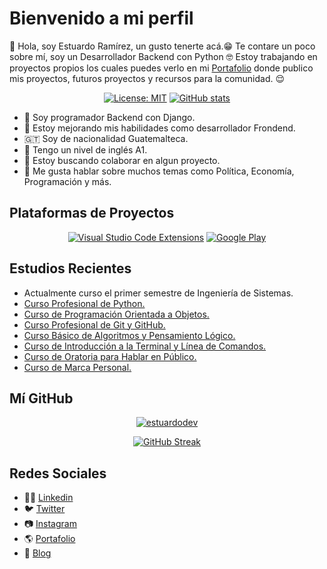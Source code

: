 # Bienvenido a mi perfil

👋 Hola, soy Estuardo Ramírez, un gusto tenerte acá.😁 Te contare un poco sobre mí, soy un Desarrollador Backend con Python 🤓 Estoy trabajando en proyectos propios los cuales puedes verlo en mi <a href="https://estuardo.dev" target="_blank" title="Portafolio Personal">Portafolio</a> donde publico mis proyectos, futuros proyectos y recursos para la comunidad. 😌

<div align="center">

[![License: MIT](https://img.shields.io/badge/License-MIT-yellow.svg)](https://opensource.org/licenses/MIT)
[![GitHub stats](https://img.shields.io/github/followers/estuardodev?label=Followers&style=social)](https://github.com/estuardodev)

</div>

- 🤗 Soy programador Backend con Django.
- 🌱 Estoy mejorando mis habilidades como desarrollador Frondend.
- 🇬🇹 Soy de nacionalidad Guatemalteca.
- 📃 Tengo un nivel de inglés A1.
- 👯 Estoy buscando colaborar en algun proyecto.
- 💬 Me gusta hablar sobre muchos temas como Política, Economía, Programación y más.

## Plataformas de Proyectos

<div align="center">

[![Visual Studio Code Extensions](https://i.imgur.com/xvtBjO8.png)](https://marketplace.visualstudio.com/publishers/estuardodev)
[![Google Play](https://i.imgur.com/mbD9R7Y.png)](https://play.google.com/store/apps/dev?id=5036894088501212829)

</div>

## Estudios Recientes

- Actualmente curso el primer semestre de Ingeniería de Sistemas.
- <a href="https://platzi.com/p/estuardodev/curso/2397-python-profesional/diploma/detalle/" target="_blank">Curso Profesional de Python.</a>
- <a href="https://platzi.com/p/estuardodev/curso/1474-oop/diploma/detalle/" target="_blank">Curso de Programación Orientada a Objetos.</a>
- <a href="https://platzi.com/p/estuardodev/curso/1557-git-github/diploma/detalle/" target="_blank">Curso Profesional de Git y GitHub.</a>
- <a href="https://platzi.com/p/estuardodev/curso/2218-pensamiento-logico/diploma/detalle/" target="_blank">Curso Básico de Algoritmos y Pensamiento Lógico.</a>
- <a href="https://platzi.com/p/estuardodev/curso/2292-course/diploma/detalle/" target="_blank">Curso de Introducción a la Terminal y Línea de Comandos.</a>
- <a href="https://platzi.com/p/estuardodev/curso/1285-hablar-en-publico/diploma/detalle/" target="_blank">Curso de Oratoria para Hablar en Público.</a>
- <a href="https://platzi.com/p/estuardodev/curso/1220-marca-personal/diploma/detalle/" target="_blank">Curso de Marca Personal.</a>

## Mí GitHub

<div align="center">

[![estuardodev](https://github-readme-stats.vercel.app/api/top-langs/?username=estuardodev&layout=default&card_width=490)](https://github.com/estuardodev)

[![GitHub Streak](https://streak-stats.demolab.com/?user=estuardodev&theme=highcontrast)](https://git.io/streak-stats)

</div>

## Redes Sociales

- 👨‍💼 <a href="https://www.linkedin.com/in/estuardodev/" title="Mí Linkedin" target="_blank">Linkedin</a>
- 🐦 <a href="https://twitter.com/estuardodev" title="Mí Twitter" target="_blank">Twitter</a>
- 📷 <a href="https://www.instagram.com/estuardodev" title="Mí Instagram" target="_blank">Instagram</a>
- 🌎 <a href="https://estuardo.dev" title="Portafolio personal" target="_blank">Portafolio</a>
- 📜 <a href="https://estuardodev.com" title="Blog - estuardodev" target="_blank">Blog</a>
